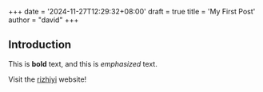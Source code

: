 +++
date = '2024-11-27T12:29:32+08:00'
draft = true
title = 'My First Post'
author = "david"
+++
## Introduction

This is **bold** text, and this is *emphasized* text.

Visit the [rizhiyi](https://rizhiyi.com) website!
